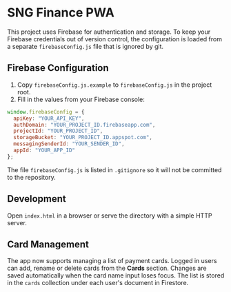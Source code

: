 # SNG Finance PWA

This project uses Firebase for authentication and storage. To keep your Firebase credentials out of version control, the configuration is loaded from a separate `firebaseConfig.js` file that is ignored by git.

## Firebase Configuration

1. Copy `firebaseConfig.js.example` to `firebaseConfig.js` in the project root.
2. Fill in the values from your Firebase console:

```js
window.firebaseConfig = {
  apiKey: "YOUR_API_KEY",
  authDomain: "YOUR_PROJECT_ID.firebaseapp.com",
  projectId: "YOUR_PROJECT_ID",
  storageBucket: "YOUR_PROJECT_ID.appspot.com",
  messagingSenderId: "YOUR_SENDER_ID",
  appId: "YOUR_APP_ID"
};
```

The file `firebaseConfig.js` is listed in `.gitignore` so it will not be committed to the repository.

## Development

Open `index.html` in a browser or serve the directory with a simple HTTP server.

## Card Management

The app now supports managing a list of payment cards. Logged in users can add,
rename or delete cards from the **Cards** section. Changes are saved
automatically when the card name input loses focus. The list is stored in the
`cards` collection under each user's document in Firestore.
